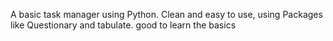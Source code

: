 A basic task manager using Python. Clean and easy to use, using Packages like Questionary and tabulate. good to learn the basics
